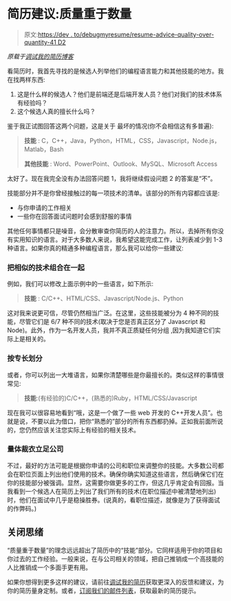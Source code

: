 # 简历建议:质量重于数量

> 原文:[https://dev . to/debugmyresume/resume-advice-quality-over-quantity-41 D2](https://dev.to/debugmyresume/resume-advice-quality-over-quantity-41d2)

*原载于[调试我的简历博客](http://blog.debugmyresume.com/2018/04/11/quality_over_quantity.html)*

看简历时，我首先寻找的是候选人列举他们的编程语言能力和其他技能的地方。我在找两样东西:

1.  这是什么样的候选人？他们是前端还是后端开发人员？他们对我们的技术体系有经验吗？
2.  这个候选人真的擅长什么吗？

鉴于我正试图回答这两个问题，这是关于
最坏的情况(你不会相信这有多普遍):

> **技能** : C，C++，Java，Python，HTML，CSS，Javascript，Node.js，Matlab，Bash
> 
> **其他技能** : Word、PowerPoint、Outlook、MySQL、Microsoft Access

太好了。现在我完全没有办法回答问题 1，我将继续假设问题 2 的答案是“不”。

技能部分并不是你曾经接触过的每一项技术的清单。该部分的所有内容都应该是:

*   与你申请的工作相关
*   一些你在回答面试问题时会感到舒服的事情

其他任何事情都只是噪音，会分散审查你简历的人的注意力。所以，去掉所有你没有实用知识的语言。对于大多数人来说，我希望这能完成工作，让列表减少到 1-3 种语言。如果你真的精通多种编程语言，那么我可以给你一些建议:

### [](#group-similar-technologies-together)把相似的技术组合在一起

例如，我们可以修改上面示例中的一些语言，如下所示:

> **技能** : C/C++、HTML/CSS、Javascript/Node.js、Python

这对我来说更可信，尽管仍然相当广泛。在这里，这些技能被分为 4 种不同的技能，尽管它们是 6/7 种不同的技术(取决于您是否真正区分了 Javascript 和 Node)。此外，作为一名开发人员，我并不真正质疑任何分组
,因为我知道它们实际上是相关的。

### [](#divide-by-expertise)按专长划分

或者，你可以列出一大堆语言，如果你清楚哪些是你最擅长的。类似这样的事情很常见:

> **技能**:(有经验的)C/C++，(熟悉的)Ruby，HTML/CSS/Javascript

现在我可以很容易地看到“哦，这是一个做了一些 web 开发的 C++开发人员”。也就是说，不要以此为借口，把你“熟悉的”部分的所有东西都扔掉。正如我前面所说的，您仍然应该关注您实际上有经验的相关技术。

### [](#tailor-based-on-company)量体裁衣立足公司

不过，最好的方法可能是根据你申请的公司和职位来调整你的技能。大多数公司都会在职位页面上列出他们使用的技术。确保你确实知道这些语言，然后确保它们在你的技能部分被强调。显然，这需要你做更多的工作，但这几乎肯定会有回报。当我看到一个候选人在简历上列出了我们所有的技术(在职位描述中被清楚地列出)时，他们在面试中几乎是稳操胜券。(说真的，看职位描述，就像是为了获得面试的作弊码。)

## [](#closing-thoughts)关闭思绪

“质量重于数量”的理念远远超出了简历中的“技能”部分。它同样适用于你的项目和你过去的工作经验。一般来说，在与公司相关的领域，把自己推销成一个高技能的人比推销成一个多面手更有用。

如果你想得到更多这样的建议，请前往[调试我的简历](https://debugmyresume.com)获取更深入的反馈和建议，为你的简历量身定制。或者，[订阅我们的邮件列表](https://t.co/UHmRkTZGc5)，获取最新的简历提示。